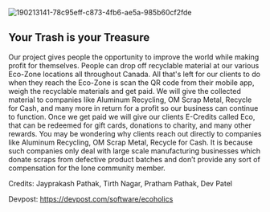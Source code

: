 ![190213141-78c95eff-c873-4fb6-ae5a-985b60cf2fde](https://user-images.githubusercontent.com/49925882/191373219-8852cf1d-84be-4676-ad02-5bd605200726.png)

## Your Trash is your Treasure

Our project gives people the opportunity to improve the world while making profit for themselves. People can drop off recyclable material at our various Eco-Zone locations all throughout Canada. All that's left for our clients to do when they reach the Eco-Zone is scan the QR code from their mobile app, weigh the recyclable materials and get paid. We will give the collected material to companies like Aluminum Recycling, OM Scrap Metal, Recycle for Cash, and many more in return for a profit so our business can continue to function. Once we get paid we will give our clients E-Credits called Eco, that can be redeemed for gift cards, donations to charity, and many other rewards. You may be wondering why clients reach out directly to companies like Aluminum Recycling, OM Scrap Metal, Recycle for Cash. It is because such companies only deal with large scale manufacturing businesses which donate scraps from defective product batches and don’t provide any sort of compensation for the lone community member.

Credits: Jayprakash Pathak, Tirth Nagar, Pratham Pathak, Dev Patel

Devpost: https://devpost.com/software/ecoholics
